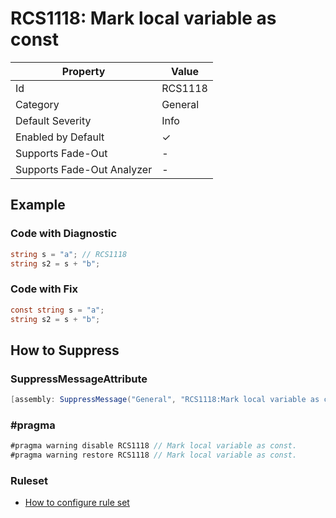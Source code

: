 # RCS1118: Mark local variable as const

| Property                    | Value    |
| --------------------------- | -------- |
| Id                          | RCS1118  |
| Category                    | General  |
| Default Severity            | Info     |
| Enabled by Default          | &#x2713; |
| Supports Fade\-Out          | \-       |
| Supports Fade\-Out Analyzer | \-       |

## Example

### Code with Diagnostic

```csharp
string s = "a"; // RCS1118
string s2 = s + "b";
```

### Code with Fix

```csharp
const string s = "a";
string s2 = s + "b";
```

## How to Suppress

### SuppressMessageAttribute

```csharp
[assembly: SuppressMessage("General", "RCS1118:Mark local variable as const.", Justification = "<Pending>")]
```

### \#pragma

```csharp
#pragma warning disable RCS1118 // Mark local variable as const.
#pragma warning restore RCS1118 // Mark local variable as const.
```

### Ruleset

* [How to configure rule set](../HowToConfigureAnalyzers.md)
